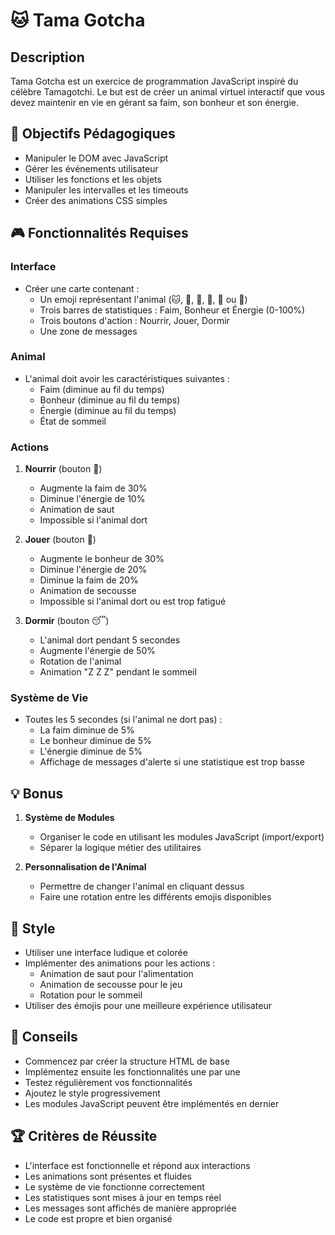 # 🐱 Tama Gotcha

## Description
Tama Gotcha est un exercice de programmation JavaScript inspiré du célèbre Tamagotchi. Le but est de créer un animal virtuel interactif que vous devez maintenir en vie en gérant sa faim, son bonheur et son énergie.

## 🎯 Objectifs Pédagogiques
- Manipuler le DOM avec JavaScript
- Gérer les événements utilisateur
- Utiliser les fonctions et les objets
- Manipuler les intervalles et les timeouts
- Créer des animations CSS simples

## 🎮 Fonctionnalités Requises

### Interface
- Créer une carte contenant :
  - Un emoji représentant l'animal (🐱, 🐶, 🐰, 🐼, 🐨 ou 🦊)
  - Trois barres de statistiques : Faim, Bonheur et Énergie (0-100%)
  - Trois boutons d'action : Nourrir, Jouer, Dormir
  - Une zone de messages

### Animal
- L'animal doit avoir les caractéristiques suivantes :
  - Faim (diminue au fil du temps)
  - Bonheur (diminue au fil du temps)
  - Énergie (diminue au fil du temps)
  - État de sommeil

### Actions
1. **Nourrir** (bouton 🍕)
   - Augmente la faim de 30%
   - Diminue l'énergie de 10%
   - Animation de saut
   - Impossible si l'animal dort

2. **Jouer** (bouton 🎾)
   - Augmente le bonheur de 30%
   - Diminue l'énergie de 20%
   - Diminue la faim de 20%
   - Animation de secousse
   - Impossible si l'animal dort ou est trop fatigué

3. **Dormir** (bouton 😴)
   - L'animal dort pendant 5 secondes
   - Augmente l'énergie de 50%
   - Rotation de l'animal
   - Animation "Z Z Z" pendant le sommeil

### Système de Vie
- Toutes les 5 secondes (si l'animal ne dort pas) :
  - La faim diminue de 5%
  - Le bonheur diminue de 5%
  - L'énergie diminue de 5%
  - Affichage de messages d'alerte si une statistique est trop basse

## 💡 Bonus
1. **Système de Modules**
   - Organiser le code en utilisant les modules JavaScript (import/export)
   - Séparer la logique métier des utilitaires

2. **Personnalisation de l'Animal**
   - Permettre de changer l'animal en cliquant dessus
   - Faire une rotation entre les différents emojis disponibles

## 🎨 Style
- Utiliser une interface ludique et colorée
- Implémenter des animations pour les actions :
  - Animation de saut pour l'alimentation
  - Animation de secousse pour le jeu
  - Rotation pour le sommeil
- Utiliser des émojis pour une meilleure expérience utilisateur

## 📝 Conseils
- Commencez par créer la structure HTML de base
- Implémentez ensuite les fonctionnalités une par une
- Testez régulièrement vos fonctionnalités
- Ajoutez le style progressivement
- Les modules JavaScript peuvent être implémentés en dernier

## 🏆 Critères de Réussite
- L'interface est fonctionnelle et répond aux interactions
- Les animations sont présentes et fluides
- Le système de vie fonctionne correctement
- Les statistiques sont mises à jour en temps réel
- Les messages sont affichés de manière appropriée
- Le code est propre et bien organisé
